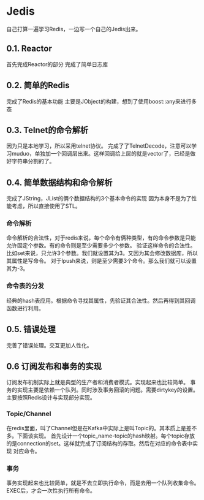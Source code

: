 # Jedis
自己打算一遍学习Redis，一边写一个自己的Jedis出来。

## 0.1. Reactor
首先完成Reactor的部分
完成了简单日志库

## 0.2. 简单的Redis
完成了Redis的基本功能
主要是JObject的构建，想到了使用boost::any来进行多态

## 0.3. Telnet的命令解析
因为只是本地学习，所以采用telnet协议。
完成了了TelnetDecode，注意可以学习muduo，单独加一个回调层出来。这样回调给上层的就是vector<string>了，已经是做好字符串分割的了。

## 0.4. 简单数据结构和命令解析
完成了JString，JList的俩个数据结构的3个基本命令的实现
因为本身不是为了性能考虑，所以直接使用了STL。

### 命令解析
命令解析的合法性，对于redis来说，每个命令有俩种类型，有的命令参数是只能允许固定个参数。有的命令则是至少需要多少个参数。
验证这样命令的合法性。比如set来说，只允许3个参数。我们就设置其为3。又因为其会修改数据库，所以其属性是写命令。
对于lpush来说，则是至少需要3个命令。那么我们就可以设置其为-3。

### 命令表的分发
经典的hash表应用。根据命令寻找其属性，先验证其合法性。然后再得到其回调函数进行利用。

## 0.5. 错误处理
完善了错误处理。交互更加人性化。

## 0.6 订阅发布和事务的实现
订阅发布机制实际上就是典型的生产者和消费者模式。实现起来也比较简单。
事务的实现主要是依赖一个队列。同时涉及事务回滚的问题。需要dirtykey的设置。主要按照Redis设计与实现部分实现。


### Topic/Channel
在redis里面，叫了Channel但是在Kafka中实际上是叫Topic的。其本质上是差不多。下面谈实现。
首先设计一个topic_name-topic的hash映射。每个topic存放的是connection的set。这样就完成了订阅结构的存取。然后在对应的命令表中实现
对应命令。
### 事务
事务实现起来也比较简单，就是不去立即执行命令，而是去用一个队列收集命令。EXEC后，才会一次性执行所有命令。
